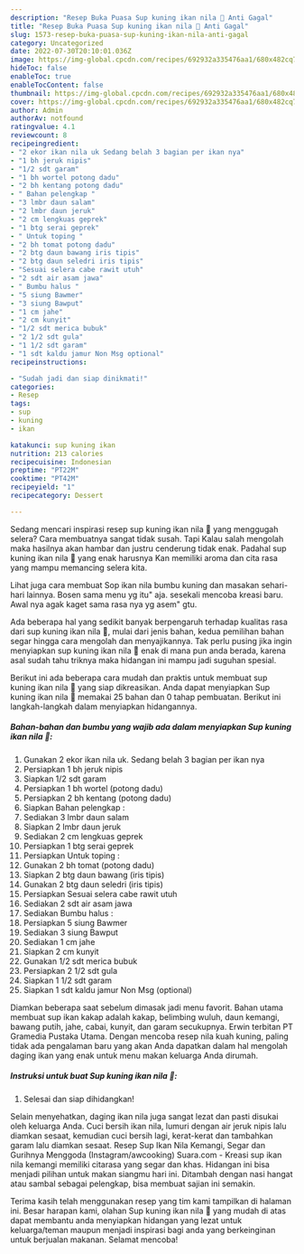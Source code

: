 ```yaml
---
description: "Resep Buka Puasa Sup kuning ikan nila 💛 Anti Gagal"
title: "Resep Buka Puasa Sup kuning ikan nila 💛 Anti Gagal"
slug: 1573-resep-buka-puasa-sup-kuning-ikan-nila-anti-gagal
category: Uncategorized
date: 2022-07-30T20:10:01.036Z
image: https://img-global.cpcdn.com/recipes/692932a335476aa1/680x482cq70/sup-kuning-ikan-nila-foto-resep-utama.jpg
hideToc: false
enableToc: true
enableTocContent: false
thumbnail: https://img-global.cpcdn.com/recipes/692932a335476aa1/680x482cq70/sup-kuning-ikan-nila-foto-resep-utama.jpg
cover: https://img-global.cpcdn.com/recipes/692932a335476aa1/680x482cq70/sup-kuning-ikan-nila-foto-resep-utama.jpg
author: Admin
authorAv: notfound
ratingvalue: 4.1
reviewcount: 8
recipeingredient:
- "2 ekor ikan nila uk Sedang belah 3 bagian per ikan nya"
- "1 bh jeruk nipis"
- "1/2 sdt garam"
- "1 bh wortel potong dadu"
- "2 bh kentang potong dadu"
- " Bahan pelengkap "
- "3 lmbr daun salam"
- "2 lmbr daun jeruk"
- "2 cm lengkuas geprek"
- "1 btg serai geprek"
- " Untuk toping "
- "2 bh tomat potong dadu"
- "2 btg daun bawang iris tipis"
- "2 btg daun seledri iris tipis"
- "Sesuai selera cabe rawit utuh"
- "2 sdt air asam jawa"
- " Bumbu halus "
- "5 siung Bawmer"
- "3 siung Bawput"
- "1 cm jahe"
- "2 cm kunyit"
- "1/2 sdt merica bubuk"
- "2 1/2 sdt gula"
- "1 1/2 sdt garam"
- "1 sdt kaldu jamur Non Msg optional"
recipeinstructions:

- "Sudah jadi dan siap dinikmati!"
categories:
- Resep
tags:
- sup
- kuning
- ikan

katakunci: sup kuning ikan 
nutrition: 213 calories
recipecuisine: Indonesian
preptime: "PT22M"
cooktime: "PT42M"
recipeyield: "1"
recipecategory: Dessert

---
```



Sedang mencari inspirasi resep sup kuning ikan nila 💛 yang menggugah selera? Cara membuatnya sangat tidak susah. Tapi Kalau salah mengolah maka hasilnya akan hambar dan justru cenderung tidak enak. Padahal sup kuning ikan nila 💛 yang enak harusnya Kan memiliki aroma dan cita rasa yang mampu memancing selera kita.


Lihat juga cara membuat Sop ikan nila bumbu kuning dan masakan sehari-hari lainnya. Bosen sama menu yg itu&#34; aja. sesekali mencoba kreasi baru. Awal nya agak kaget sama rasa nya yg asem&#34; gtu.

Ada beberapa hal yang sedikit banyak berpengaruh terhadap kualitas rasa dari sup kuning ikan nila 💛, mulai dari jenis bahan, kedua pemilihan bahan segar hingga cara mengolah dan menyajikannya. Tak perlu pusing jika ingin menyiapkan sup kuning ikan nila 💛 enak di mana pun anda berada, karena asal sudah tahu triknya maka hidangan ini mampu jadi suguhan spesial.


Berikut ini ada beberapa cara mudah dan praktis untuk membuat sup kuning ikan nila 💛 yang siap dikreasikan. Anda dapat menyiapkan Sup kuning ikan nila 💛 memakai 25 bahan dan 0 tahap pembuatan. Berikut ini langkah-langkah dalam menyiapkan hidangannya.

<!--inarticleads1-->

##### Bahan-bahan dan bumbu yang wajib ada dalam menyiapkan Sup kuning ikan nila 💛:

1. Gunakan 2 ekor ikan nila uk. Sedang belah 3 bagian per ikan nya
1. Persiapkan 1 bh jeruk nipis
1. Siapkan 1/2 sdt garam
1. Persiapkan 1 bh wortel (potong dadu)
1. Persiapkan 2 bh kentang (potong dadu)
1. Siapkan  Bahan pelengkap :
1. Sediakan 3 lmbr daun salam
1. Siapkan 2 lmbr daun jeruk
1. Sediakan 2 cm lengkuas geprek
1. Persiapkan 1 btg serai geprek
1. Persiapkan  Untuk toping :
1. Gunakan 2 bh tomat (potong dadu)
1. Siapkan 2 btg daun bawang (iris tipis)
1. Gunakan 2 btg daun seledri (iris tipis)
1. Persiapkan Sesuai selera cabe rawit utuh
1. Sediakan 2 sdt air asam jawa
1. Sediakan  Bumbu halus :
1. Persiapkan 5 siung Bawmer
1. Sediakan 3 siung Bawput
1. Sediakan 1 cm jahe
1. Siapkan 2 cm kunyit
1. Gunakan 1/2 sdt merica bubuk
1. Persiapkan 2 1/2 sdt gula
1. Siapkan 1 1/2 sdt garam
1. Siapkan 1 sdt kaldu jamur Non Msg (optional)


Diamkan beberapa saat sebelum dimasak jadi menu favorit. Bahan utama membuat sup ikan kakap adalah kakap, belimbing wuluh, daun kemangi, bawang putih, jahe, cabai, kunyit, dan garam secukupnya. Erwin terbitan PT Gramedia Pustaka Utama. Dengan mencoba resep nila kuah kuning, paling tidak ada pengalaman baru yang akan Anda dapatkan dalam hal mengolah daging ikan yang enak untuk menu makan keluarga Anda dirumah. 

<!--inarticleads2-->

##### Instruksi untuk buat Sup kuning ikan nila 💛:


1. Selesai dan siap dihidangkan!

Selain menyehatkan, daging ikan nila juga sangat lezat dan pasti disukai oleh keluarga Anda. Cuci bersih ikan nila, lumuri dengan air jeruk nipis lalu diamkan sesaat, kemudian cuci bersih lagi, kerat-kerat dan tambahkan garam lalu diamkan sesaat. Resep Sup Ikan Nila Kemangi, Segar dan Gurihnya Menggoda (Instagram/awcooking) Suara.com - Kreasi sup ikan nila kemangi memiliki citarasa yang segar dan khas. Hidangan ini bisa menjadi pilihan untuk makan siangmu hari ini. Ditambah dengan nasi hangat atau sambal sebagai pelengkap, bisa membuat sajian ini semakin. 

Terima kasih telah menggunakan resep yang tim kami tampilkan di halaman ini. Besar harapan kami, olahan Sup kuning ikan nila 💛 yang mudah di atas dapat membantu anda menyiapkan hidangan yang lezat untuk keluarga/teman maupun menjadi inspirasi bagi anda yang berkeinginan untuk berjualan makanan. Selamat mencoba!
